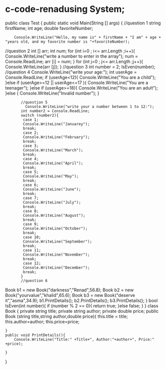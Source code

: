 # c-code-renadusing System;
public class Test
{
    public static void Main(String [] args)
    { //question 1
        string firstName;
        int age;
        double favoriteNumber;

        Console.WriteLine("Hello, my name is" + firstName + "I am" + age + "years old, and my favorite number is "+favoriteNumber);

//question 2
        int [] arr;
        int num;
        for (int i=0 ; i<= arr.Length ;i++){
          Console.WriteLine("write a number to enter in the array");
           num = Console.ReadLine;
        arr [i] = num;
        }
        for (int j=0 ; j<= arr.Length ;j++){
        Console.WriteLine(arr [j]);
        }
//question 3
        int number = 2;
       IsEven(number); 
//question 4
       Console.WriteLine("write your age:");
           int userAge = Console.ReadLine;
           if (userAge<12){
Console.WriteLine("You are a child");
           }else if (userAge>=12 || userAge<=17 ){
Console.WriteLine("You are a teenager");
           }else if (userAge>=18){
Console.WriteLine("You are an adult");
           }else {
            Console.WriteLine("Invalid number");
           }

           //question 5
             Console.WriteLine("write your a number between 1 to 12:");
           int number2 = Console.ReadLine;
           switch (number2){
            case 1;
            Console.WriteLine("Januarey");
            break;
            case 2;
            Console.WriteLine("February");
            break;
            case 3;
            Console.WriteLine("March");
            break;
            case 4;
            Console.WriteLine("April");
            break;
            case 5;
            Console.WriteLine("May");
            break;
            case 6;
            Console.WriteLine("June");
            break;
            case 7;
            Console.WriteLine("July");
            break;
            case 8;
            Console.WriteLine("August");
            break;
            case 9;
            Console.WriteLine("October");
            break;
            case 10;
            Console.WriteLine("September");
            break;
            case 11;
            Console.WriteLine("November");
            break;
            case 12;
            Console.WriteLine("December");
            break;
           }
           //question 6
Book b1 = new Book("darkness","Renad",56.8);
Book b2 = new Book("yourvalue","khalid",65.6);
Book b3 = new Book("deserve it","asma",34.9);
b1.PrintDetails();
b2.PrintDetails();
b3.PrintDetails();
}
bool IsEven(int number){
    if (number % 2 == 0){
        return true;
    }else false;
}
}
class Book {
    private string title;
    private string author;
    private double price;
    public Book (string title,string author,double price){
        this.title = title;
        this.author=author;
        this.price=price;
    
    }
    public void PrintDetails(){
        Console.WriteLine("Title:" +Title+", Author:"+author+", Price:" +price);

    }
}